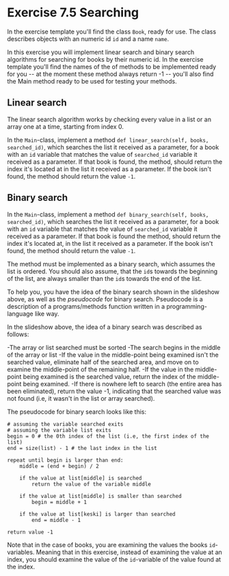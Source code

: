 # Exercise 7.5 Searching

In the exercise template you'll find the class `Book`, ready for use. The class describes objects with an numeric id `id` and a name `name`.

In this exercise you will implement linear search and binary search algorithms for searching for books by their numeric id. In the exercise template you'll find the names of the of methods to be implemented ready for you -- at the moment these method always return -1 -- you'll also find the Main method ready to be used for testing your methods.

## Linear search

The linear search algorithm works by checking every value in a list or an array one at a time, starting from index 0.

In the `Main`-class, implement a method `def linear_search(self, books, searched_id)`, which searches the list it received as a parameter, for a book with an `id` variable that matches the value of `searched_id` variable it received as a parameter. If that book is found, the method, should return the index it's located at in the list it received as a parameter. If the book isn't found, the method should return the value `-1`.

## Binary search

In the `Main`-class, implement a method `def binary_search(self, books, searched_id)`, which searches the list it received as a parameter, for a book with an `id` variable that matches the value of `searched_id` variable it received as a parameter. If that book is found the method, should return the index it's located at, in the list it received as a parameter. If the book isn't found, the method should return the value `-1`.

The method must be implemented as a binary search, which assumes the list is ordered. You should also assume, that the `id`s towards the beginning of the list, are always smaller than the `id`s towards the end of the list.

To help you, you have the idea of the binary search shown in the slideshow above, as well as the *pseudocode* for binary search. Pseudocode is a description of a programs/methods function written in a programming-language like way.

In the slideshow above, the idea of a binary search was described as follows:

-The array or list searched must be sorted
-The search begins in the middle of the array or list
-If the value in the middle-point being examined isn't the searched value, eliminate half of the searched area, and move on to examine the middle-point of the remaining half.
-If the value in the middle-point being examined is the searched value, return the index of the middle-point being examined.
-If there is nowhere left to search (the entire area has been eliminated), return the value -1, indicating that the searched value was not found (i.e, it wasn't in the list or array searched).

The pseudocode for binary search looks like this:

```code
# assuming the variable searched exits
# assuming the variable list exits
begin = 0 # the 0th index of the list (i.e, the first index of the list)
end = size(list) - 1 # the last index in the list

repeat until begin is larger than end:
    middle = (end + begin) / 2

    if the value at list[middle] is searched
        return the value of the variable middle

    if the value at list[middle] is smaller than searched
        begin = middle + 1

    if the value at list[keski] is larger than searched
        end = middle - 1

return value -1
```

Note that in the case of books, you are examining the values the books `id`-variables.  Meaning that in this exercise, instead of examining the value at an index, you should examine the value of the `id`-variable of the value found at the index.
